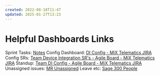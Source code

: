```yaml
---
created: 2022-08-18T11:47
updated: 2025-01-27T13:23
---
```

# Helpful Dashboards Links

Sprint Tasks: [Notes](https://teams.microsoft.com/l/entity/0d820ecd-def2-4297-adad-78056cde7c78/_djb2_msteams_prefix_4272146839?context=%7B%22channelId%22%3A%2219%3Ab5c45f4bc39c4bdfaf82ac1bef07f4a0%40thread.skype%22%7D&tenantId=d19b542a-1500-4712-a713-be8d79882cb5 "https://teams.microsoft.com/l/entity/0d820ecd-def2-4297-adad-78056cde7c78/_djb2_msteams_prefix_4272146839?context=%7B%22channelId%22%3A%2219%3Ab5c45f4bc39c4bdfaf82ac1bef07f4a0%40thread.skype%22%7D&tenantId=d19b542a-1500-4712-a713-be8d79882cb5")
Config Dashboard: [DI Config - MiX Telematics JIRA](https://jira.mixtelematics.com/secure/Dashboard.jspa?selectPageId=14029)
Config SRs: [Team Device Integration SR's - Agile Board - MiX Telematics JIRA](https://jira.mixtelematics.com/secure/RapidBoard.jspa?rapidView=306&quickFilter=942)
Standup: [Team DI Config - Agile Board - MiX Telematics JIRA](https://jira.mixtelematics.com/secure/RapidBoard.jspa?rapidView=121&quickFilter=2435)
Unassigned issues: [MR Unassigned](https://jira.mixtelematics.com/issues/?filter=17481)
Leave etc: [Sage 300 People](https://online.sage.co.za/U05527/#/signin)
